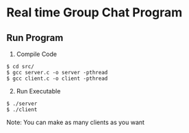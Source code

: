 # Real time Group Chat Program

## Run Program
1. Compile Code  
```
$ cd src/
$ gcc server.c -o server -pthread
$ gcc client.c -o client -pthread
```
2. Run Executable  
```
$ ./server
$ ./client
```
Note: You can make as many clients as you want
